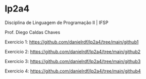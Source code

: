 # lp2a4

Disciplina de Linguagem de Programação II | IFSP

Prof. Diego Caldas Chaves

Exercicio 1: https://github.com/danielrdf/lp2a4/tree/main/github1

Exercicio 2: https://github.com/danielrdf/lp2a4/tree/main/github2

Exercicio 3: https://github.com/danielrdf/lp2a4/tree/main/github3

Exercicio 4: https://github.com/danielrdf/lp2a4/tree/main/github4
